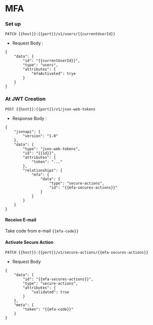 # MFA

### Set up

`PATCH {{host}}:{{port}}/v1/users/{{currentUserId}}`

* Request Body :
```
{
    "data": {
    	"id": "{{currentUserId}}",
        "type": "users",
        "attributes": {
            "mfaActivated": trye
        }
    }
}
```

### At JWT Creation

`POST {{host}}:{{port}}/v1/json-web-tokens`

* Response Body :
```
{
    "jsonapi": {
        "version": "1.0"
    },
    "data": {
        "type": "json-web-tokens",
        "id": "{{id}}",
        "attributes": {
            "token": "..."
        },
        "relationships": {
            "mfa": {
                "data": {
                    "type": "secure-actions",
                    "id": "{{mfa-secures-actions}}"
                }
            }
        }
    }
}
```

#### Receive E-mail

Take code from e-mail `{{mfa-code}}`

#### Activate Secure Action

`PATCH {{host}}:{{port}}/v1/secure-actions/{{mfa-secures-actions}}`

* Request Body
```
{
    "data": {
    	"id": "{{mfa-secures-actions}}",
        "type": "secure-actions",
        "attributes": {
            "validated": true
        }
    },
    "meta": {
    	"token": "{{mfa-code}}"
    }
}
```